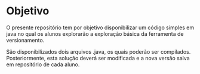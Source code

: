 # Objetivo
O presente repositório tem por objetivo disponibilizar um código simples em java no qual os alunos explorarão a exploração básica da ferramenta de versionamento.

São disponibilizados dois arquivos .java, os quais poderão ser compilados. Posteriormente, esta solução deverá ser modificada e a nova versão salva em repositório de cada aluno.
